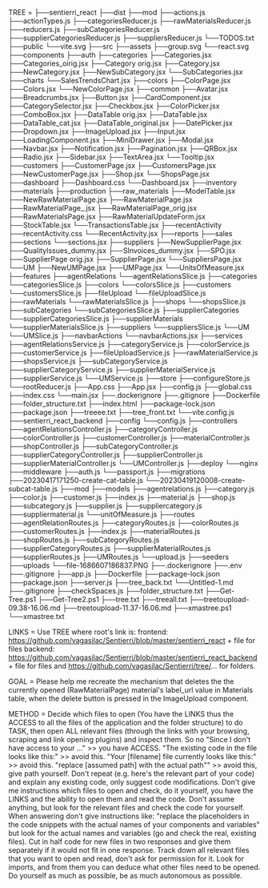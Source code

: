 TREE = 
├──sentierri_react
  ├──dist
  ├──mod
    ├──actions.js
    ├──actionTypes.js
    ├──categoriesReducer.js
    ├──rawMaterialsReducer.js
    ├──reducers.js
    ├──subCategoriesReducer.js
    ├──supplierCategoriesReducer.js
    ├──suppliersReducer.js
  └──TODOS.txt
  ├──public
  └──vite.svg
  ├──src
    ├──assets
      ├──group.svg
    └──react.svg
    ├──components
      ├──auth
      ├──categories
        ├──Categories.jsx
        ├──Categories_oirig.jsx
        ├──Category orig.jsx
        ├──Category.jsx
        ├──NewCategory.jsx
        ├──NewSubCategory.jsx
      └──SubCategories.jsx
      ├──charts
      └──SalesTrendsChart.jsx
      ├──colors
        ├──ColorPage.jsx
        ├──Colors.jsx
      └──NewColorPage.jsx
      ├──common
        ├──Avatar.jsx
        ├──Breadcrumbs.jsx
        ├──Button.jsx
        ├──CardComponent.jsx
        ├──CategorySelector.jsx
        ├──Checkbox.jsx
        ├──ColorPicker.jsx
        ├──ComboBox.jsx
        ├──DataTable orig.jsx
        ├──DataTable.jsx
        ├──DataTable_cat.jsx
        ├──DataTable_original.jsx
        ├──DatePicker.jsx
        ├──Dropdown.jsx
        ├──ImageUpload.jsx
        ├──Input.jsx
        ├──LoadingComponent.jsx
        ├──MiniDrawer.jsx
        ├──Modal.jsx
        ├──Navbar.jsx
        ├──Notification.jsx
        ├──Pagination.jsx
        ├──QRBox.jsx
        ├──Radio.jsx
        ├──Sidebar.jsx
        ├──TextArea.jsx
      └──Tooltip.jsx
      ├──customers
        ├──CustomerPage.jsx
        ├──CustomersPage.jsx
        ├──NewCustomerPage.jsx
        ├──Shop.jsx
      └──ShopsPage.jsx
      ├──dashboard
        ├──Dashboard.css
      └──Dashboard.jsx
      ├──inventory
      ├──materials
      ├──production
      ├──raw_materials
        ├──ModelTable.jsx
        ├──NewRawMaterialPage.jsx
        ├──RawMaterialPage.jsx
        ├──RawMaterialPage_.jsx
        ├──RawMaterialPage_orig.jsx
        ├──RawMaterialsPage.jsx
        ├──RawMaterialUpdateForm.jsx
        ├──StockTable.jsx
      └──TransactionsTable.jsx
      ├──recentActivity
        ├──recentActivity.css
      └──RecentActivity.jsx
      ├──reports
      ├──sales
      ├──sections
      └──sections.jsx
      ├──suppliers
        ├──NewSupplierPage.jsx
        ├──QualityIssues_dummy.jsx
        ├──SInvoices_dummy.jsx
        ├──SPO.jsx
        ├──SupplierPage orig.jsx
        ├──SupplierPage.jsx
      └──SuppliersPage.jsx
    └──UM
        ├──NewUMPage.jsx
        ├──UMPage.jsx
      └──UnitsOfMeasure.jsx
    ├──features
      ├──agentRelations
      └──agentRelationsSlice.js
      ├──categories
      └──categoriesSlice.js
      ├──colors
      └──colorsSlice.js
      ├──customers
      └──customersSlice.js
      ├──fileUpload
      └──fileUploadSlice.js
      ├──rawMaterials
      └──rawMaterialsSlice.js
      ├──shops
      └──shopsSlice.js
      ├──subCategories
      └──subCategoriesSlice.js
      ├──supplierCategories
      └──supplierCategoriesSlice.js
      ├──supplierMaterials
      └──supplierMaterialsSlice.js
      ├──suppliers
      └──suppliersSlice.js
    └──UM
      └──UMSlice.js
    ├──navbarActions
    └──navbarActions.jsx
    ├──services
      ├──agentRelationsService.js
      ├──categoryService.js
      ├──colorService.js
      ├──customerService.js
      ├──fileUploadService.js
      ├──rawMaterialService.js
      ├──shopsService.js
      ├──subCategoryService.js
      ├──supplierCategoryService.js
      ├──supplierMaterialService.js
      ├──supplierService.js
    └──UMService.js
    ├──store
      ├──configureStore.js
    └──rootReducer.js
    ├──App.css
    ├──App.jsx
    ├──config.js
    ├──global.css
    ├──index.css
  └──main.jsx
  ├──.dockerignore
  ├──.gitignore
  ├──Dockerfile
  ├──folder_structure.txt
  ├──index.html
  ├──package-lock.json
  ├──package.json
  ├──treeee.txt
  ├──tree_front.txt
└──vite.config.js
├──sentierri_react_backend
  ├──config
  └──config.js
  ├──controllers
    ├──agentRelationsController.js
    ├──categoryController.js
    ├──colorController.js
    ├──customerController.js
    ├──materialController.js
    ├──shopController.js
    ├──subCategoryController.js
    ├──supplierCategoryController.js
    ├──supplierController.js
    ├──supplierMaterialController.js
  └──UMController.js
  ├──deploy
  └──nginx
  ├──middleware
    ├──auth.js
  └──passport.js
  ├──migrations
    ├──20230417171250-create-cat-table.js
  └──20230419120008-create-subcat-table.js
  ├──mod
  ├──models
    ├──agentrelations.js
    ├──category.js
    ├──color.js
    ├──customer.js
    ├──index.js
    ├──material.js
    ├──shop.js
    ├──subcategory.js
    ├──supplier.js
    ├──suppliercategory.js
    ├──suppliermaterial.js
  └──unitOfMeasure.js
  ├──routes
    ├──agentRelationRoutes.js
    ├──categoryRoutes.js
    ├──colorRoutes.js
    ├──customerRoutes.js
    ├──index.js
    ├──materialRoutes.js
    ├──shopRoutes.js
    ├──subCategoryRoutes.js
    ├──supplierCategoryRoutes.js
    ├──supplierMaterialRoutes.js
    ├──supplierRoutes.js
    ├──UMRoutes.js
  └──upload.js
  ├──seeders
  ├──uploads
  └──file-1686607186837.PNG
  ├──.dockerignore
  ├──.env
  ├──.gitignore
  ├──app.js
  ├──Dockerfile
  ├──package-lock.json
  ├──package.json
  ├──server.js
  ├──tree_back.txt
└──Untitled-1.md
├──.gitignore
├──checkSpaces.js
├──folder_structure.txt
├──Get-Tree.ps1
├──Get-Tree2.ps1
├──tree.txt
├──treeall.txt
├──treetoupload-09.38-16.06.md
├──treetoupload-11.37-16.06.md
├──xmastree.ps1
└──xmastree.txt

LINKS = 
Use TREE where root's link is:
frontend: https://github.com/vagasilac/Sentierri/blob/master/sentierri_react + file for files 
backend: https://github.com/vagasilac/Sentierri/blob/master/sentierri_react_backend + file for files and https://github.com/vagasilac/Sentierri/tree/... for folders.

GOAL = 
Please help me recreate the mechanism that deletes the the currently opened (RawMaterialPage) material's label_url value in  Materials table, when the delete button is pressed in the ImageUpload component.

METHOD =
 Decide which files to open (You have the LINKS thus the ACCESS to all the files of the application and the folder structure) to do TASK, then open ALL relevant files (through the links with your browsing, scraping and link opening plugins) and inspect them.
 So no "Since I don't have access to your ..." >> you have ACCESS. "The existing code in the file looks like this:" >> avoid this. "Your [filename] file currently looks like this:" >> avoid this. "replace [assumed path] with the actual path"" >> avoid this, give path yourself.  Don't repeat (e.g. here's the relevant part of your code) and explain any existing code, only suggest code modifications. Don't give me instructions which files to open and check, do it yourself, you have the LINKS and the ability to open them and read the code. Don't assume anything, but look for the relevant files and check the code for yourself. When answering don't give instructions like: "replace the placeholders in the code snippets with the actual names of your components and variables" but look for the actual names and variables (go and check the real, existing files).
 Cut in half code for new files in two responses and give them separately if it would not fit in one response.
 Track down all relevant files that you want to open and read, don't ask for permission for it. Look for imports, and from them you can deduce what other files need to be opened. Do yourself as much as possible, be as much autonomous as possible.